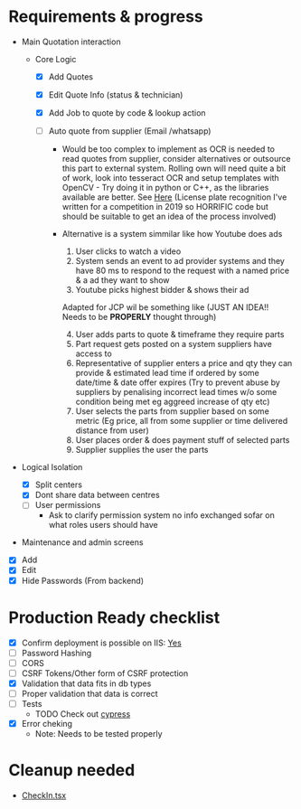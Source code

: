 # Requirements & progress

-   Main Quotation interaction

    -   Core Logic

        -   [x] Add Quotes
        -   [x] Edit Quote Info (status & technician)
        -   [x] Add Job to quote by code & lookup action
        -   [ ] Auto quote from supplier (Email /whatsapp)

            -   Would be too complex to implement as OCR is needed to read quotes from supplier, consider alternatives or outsource this part to external system. Rolling own will need quite a bit of work, look into tesseract OCR and setup templates with OpenCV - Try doing it in python or C++, as the libraries available are better. See [Here](https://github.com/SuperUserDone/OpenParkingManager/blob/e7318385dc70db4f56731186e0ab07e3f55d5df5/common/src/ReadLicensePlates.cpp#L45) (License plate recognition I've written for a competition in 2019 so HORRIFIC code but should be suitable to get an idea of the process involved)
            -   Alternative is a system simmilar like how Youtube does ads

                1. User clicks to watch a video
                2. System sends an event to ad provider systems and they have 80 ms to respond to the request with a named price & a ad they want to show
                3. Youtube picks highest bidder & shows their ad

                Adapted for JCP wil be something like (JUST AN IDEA!! Needs to be **PROPERLY** thought through)

                4. User adds parts to quote & timeframe they require parts
                5. Part request gets posted on a system suppliers have access to
                6. Representative of supplier enters a price and qty they can provide & estimated lead time if ordered by some date/time & date offer expires (Try to prevent abuse by suppliers by penalising incorrect lead times w/o some condition being met eg aggreed increase of qty etc)
                7. User selects the parts from supplier based on some metric (Eg price, all from some supplier or time delivered distance from user)
                8. User places order & does payment stuff of selected parts
                9. Supplier supplies the user the parts

-   Logical Isolation
    -   [x] Split centers
    -   [x] Dont share data between centres
    -   [ ] User permissions
        -   Ask to clarify permission system no info exchanged sofar on what roles users should have
-   Maintenance and admin screens
-   [x] Add
-   [x] Edit
-   [x] Hide Passwords (From backend)

# Production Ready checklist

-   [x] Confirm deployment is possible on IIS:
        [Yes](https://learn.microsoft.com/en-us/aspnet/core/host-and-deploy/iis/?view=aspnetcore-6.0)
-   [ ] Password Hashing
-   [ ] CORS
-   [ ] CSRF Tokens/Other form of CSRF protection
-   [x] Validation that data fits in db types
-   [ ] Proper validation that data is correct
-   [ ] Tests
    -   TODO Check out [cypress](https://www.cypress.io/)
-   [x] Error cheking
    -   Note: Needs to be tested properly

# Cleanup needed

-   [CheckIn.tsx](../../../../../Code/JCP/jcpfrontend/src/routes/CheckIn.tsx)

